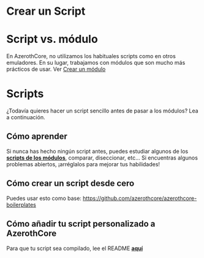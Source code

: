 # Crear un Script

# Script vs. módulo

En AzerothCore, no utilizamos los habituales scripts como en otros emuladores. En su lugar, trabajamos con módulos que son mucho más prácticos de usar. Ver [Crear un módulo](create-a-module)

# Scripts

¿Todavía quieres hacer un script sencillo antes de pasar a los módulos? Lea a continuación.

## Cómo aprender

Si nunca has hecho ningún script antes, puedes estudiar algunos de los **[scripts de los módulos](https://www.azerothcore.org/catalogue/)**, comparar, diseccionar, etc... Si encuentras algunos problemas abiertos, ¡arréglalos para mejorar tus habilidades!

## Cómo crear un script desde cero

Puedes usar esto como base: https://github.com/azerothcore/azerothcore-boilerplates

## Cómo añadir tu script personalizado a AzerothCore

Para que tu script sea compilado, lee el README **[aquí](https://github.com/azerothcore/azerothcore-wotlk/blob/master/src/server/scripts/Custom/README)**

